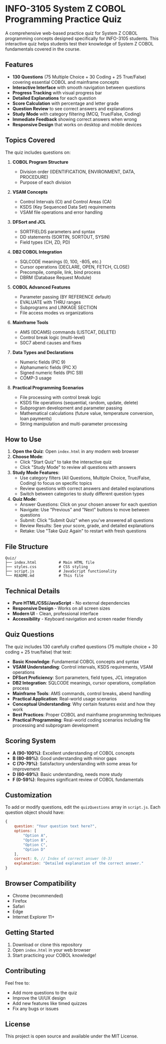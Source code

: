 # INFO-3105 System Z COBOL Programming Practice Quiz

A comprehensive web-based practice quiz for System Z COBOL programming concepts designed specifically for INFO-3105 students. This interactive quiz helps students test their knowledge of System Z COBOL fundamentals covered in the course.

## Features

- **130 Questions** (75 Multiple Choice + 30 Coding + 25 True/False) covering essential COBOL and mainframe concepts
- **Interactive Interface** with smooth navigation between questions
- **Progress Tracking** with visual progress bar
- **Detailed Explanations** for each question
- **Score Calculation** with percentage and letter grade
- **Question Review** to see correct answers and explanations
- **Study Mode** with category filtering (MCQ, True/False, Coding)
- **Immediate Feedback** showing correct answers when wrong
- **Responsive Design** that works on desktop and mobile devices

## Topics Covered

The quiz includes questions on:

1. **COBOL Program Structure**
   - Division order (IDENTIFICATION, ENVIRONMENT, DATA, PROCEDURE)
   - Purpose of each division

2. **VSAM Concepts**
   - Control Intervals (CI) and Control Areas (CA)
   - KSDS (Key Sequenced Data Set) requirements
   - VSAM file operations and error handling

3. **DFSort and JCL**
   - SORTFIELDS parameters and syntax
   - DD statements (SORTIN, SORTOUT, SYSIN)
   - Field types (CH, ZD, PD)

4. **DB2 COBOL Integration**
   - SQLCODE meanings (0, 100, -805, etc.)
   - Cursor operations (DECLARE, OPEN, FETCH, CLOSE)
   - Precompile, compile, link, bind process
   - DBRM (Database Request Module)

5. **COBOL Advanced Features**
   - Parameter passing (BY REFERENCE default)
   - EVALUATE with THRU ranges
   - Subprograms and LINKAGE SECTION
   - File access modes vs organizations

6. **Mainframe Tools**
   - AMS (IDCAMS) commands (LISTCAT, DELETE)
   - Control break logic (multi-level)
   - S0C7 abend causes and fixes

7. **Data Types and Declarations**
   - Numeric fields (PIC 9)
   - Alphanumeric fields (PIC X)
   - Signed numeric fields (PIC S9)
   - COMP-3 usage

8. **Practical Programming Scenarios**
   - File processing with control break logic
   - KSDS file operations (sequential, random, update, delete)
   - Subprogram development and parameter passing
   - Mathematical calculations (future value, temperature conversion, loan payments)
   - String manipulation and multi-parameter processing

## How to Use

1. **Open the Quiz**: Open `index.html` in any modern web browser
2. **Choose Mode**: 
   - Click "Start Quiz" to take the interactive quiz
   - Click "Study Mode" to review all questions with answers
3. **Study Mode Features**:
   - Use category filters (All Questions, Multiple Choice, True/False, Coding) to focus on specific topics
   - Review questions with correct answers and detailed explanations
   - Switch between categories to study different question types
4. **Quiz Mode**:
   - Answer Questions: Click on your chosen answer for each question
   - Navigate: Use "Previous" and "Next" buttons to move between questions
   - Submit: Click "Submit Quiz" when you've answered all questions
   - Review Results: See your score, grade, and detailed explanations
   - Retake: Use "Take Quiz Again" to restart with fresh questions

## File Structure

```
Quiz/
├── index.html          # Main HTML file
├── styles.css          # CSS styling
├── script.js           # JavaScript functionality
└── README.md           # This file
```

## Technical Details

- **Pure HTML/CSS/JavaScript** - No external dependencies
- **Responsive Design** - Works on all screen sizes
- **Modern UI** - Clean, professional interface
- **Accessibility** - Keyboard navigation and screen reader friendly

## Quiz Questions

The quiz includes 130 carefully crafted questions (75 multiple choice + 30 coding + 25 true/false) that test:

- **Basic Knowledge**: Fundamental COBOL concepts and syntax
- **VSAM Understanding**: Control intervals, KSDS requirements, VSAM operations
- **DFSort Proficiency**: Sort parameters, field types, JCL integration
- **DB2 Integration**: SQLCODE meanings, cursor operations, compilation process
- **Mainframe Tools**: AMS commands, control breaks, abend handling
- **Practical Application**: Real-world usage scenarios
- **Conceptual Understanding**: Why certain features exist and how they work
- **Best Practices**: Proper COBOL and mainframe programming techniques
- **Practical Programming**: Real-world coding scenarios including file processing and subprogram development

## Scoring System

- **A (90-100%)**: Excellent understanding of COBOL concepts
- **B (80-89%)**: Good understanding with minor gaps
- **C (70-79%)**: Satisfactory understanding with some areas for improvement
- **D (60-69%)**: Basic understanding, needs more study
- **F (0-59%)**: Requires significant review of COBOL fundamentals

## Customization

To add or modify questions, edit the `quizQuestions` array in `script.js`. Each question object should have:

```javascript
{
    question: "Your question text here?",
    options: [
        "Option A",
        "Option B", 
        "Option C",
        "Option D"
    ],
    correct: 0, // Index of correct answer (0-3)
    explanation: "Detailed explanation of the correct answer."
}
```

## Browser Compatibility

- Chrome (recommended)
- Firefox
- Safari
- Edge
- Internet Explorer 11+

## Getting Started

1. Download or clone this repository
2. Open `index.html` in your web browser
3. Start practicing your COBOL knowledge!

## Contributing

Feel free to:
- Add more questions to the quiz
- Improve the UI/UX design
- Add new features like timed quizzes
- Fix any bugs or issues

## License

This project is open source and available under the MIT License. 